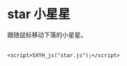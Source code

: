 # star 小星星

跟随鼠标移动下落的小星星。
<br><br>

```
<script>SXYH_js("star.js");</script>
```

<script>
SXYH_setwallpaper("", 0.3);
SXYH_js("star.js");
</script>
